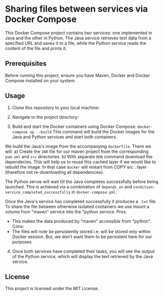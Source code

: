 # Sharing files between services via Docker Compose

This Docker Compose project contains two services: one implemented in Java and the other in Python. The Java service retrieves text data from a specified URL and saves it to a file, while the Python service reads the content of the file and prints it.

## Prerequisites
Before running this project, ensure you have Maven, Docker and Docker Compose installed on your system.

## Usage
1. Clone this repository to your local machine:

2. Navigate to the project directory:

3. Build and start the Docker containers using Docker Compose:
`docker-compose up --build`
This command will build the Docker images for the Java and Python services and start both containers.

We build the Java's image from the accompanying `dockerfile`. There we will:
a) Create the `JAR` file for our maven project from the corresponding `pom.xml` and `src` directories.
b) With separate `RUN` command download the dependecies. This will help us to reuse this cached layer if we would like to rebuild the image. In that case `docker` will restart from COPY src . layer (therefore not re-downloading all dependencies).

The Python servie will wait till the Java completes successfully before being launched. This is achieved via a combination of `depends_on` and `condition: service_completed_successfully` in `docker-compose.yml`.

Once the Java's service has completed successfully it produces a `.txt` file. To share the file between otherwise isolated containers we use mount a volume from "maven" service into the "python service.
Pros:
- This makes the data produced by "maven" accessible from "python".
Cons:
- The files will note be persistently stored i.e. will be stored only within Docker session. But, we don't want them to be persistent here for our purposes.

4. Once both services have completed their tasks, you will see the output of the Python service, which will display the text retrieved by the Java service.

## License
This project is licensed under the MIT License.